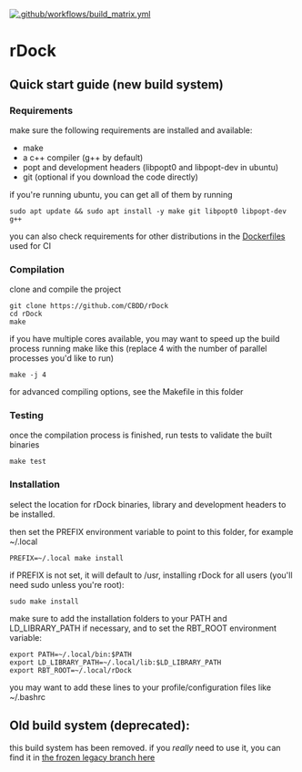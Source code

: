 [![.github/workflows/build_matrix.yml](https://github.com/CBDD/rDock/actions/workflows/build_matrix.yml/badge.svg?branch=main)](https://github.com/CBDD/rDock/actions/workflows/build_matrix.yml)
# rDock

## Quick start guide (new build system)

### Requirements

make sure the following requirements are installed and available:

* make
* a c++ compiler (g++ by default)
* popt and development headers (libpopt0 and libpopt-dev in ubuntu)
* git (optional if you download the code directly)

if you're running ubuntu, you can get all of them by running

```
sudo apt update && sudo apt install -y make git libpopt0 libpopt-dev g++
```

you can also check requirements for other distributions in the [Dockerfiles](https://github.com/CBDD/rDock/blob/main/.github/docker) used for CI

### Compilation

clone and compile the project

```
git clone https://github.com/CBDD/rDock
cd rDock
make
```

if you have multiple cores available, you may want to speed up the build process running make like this (replace 4 with the number of parallel processes you'd like to run)  
```
make -j 4
```

for advanced compiling options, see the Makefile in this folder

### Testing

once the compilation process is finished, run tests to validate the built binaries

```
make test
```

### Installation

select the location for rDock binaries, library and development headers to be installed.

then set the PREFIX environment variable to point to this folder, for example ~/.local


```
PREFIX=~/.local make install
```

if PREFIX is not set, it will default to /usr, installing rDock for all users (you'll need sudo unless you're root):

```
sudo make install
```

make sure to add the installation folders to your PATH and LD_LIBRARY_PATH if necessary, and to set the RBT_ROOT environment variable:

```
export PATH=~/.local/bin:$PATH
export LD_LIBRARY_PATH=~/.local/lib:$LD_LIBRARY_PATH
export RBT_ROOT=~/.local/rDock
```

you may want to add these lines to your profile/configuration files like ~/.bashrc

## Old build system (deprecated):

this build system has been removed. if you _really_ need to use it, you can find it in [the frozen legacy branch here](https://github.com/CBDD/rDock/releases/tag/v24.04.204-legacy)
